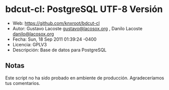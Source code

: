 # bdcut-cl: PostgreSQL UTF-8 Versión

- Web:         https://github.com/knxroot/bdcut-cl
- Autor:       Gustavo Lacoste <gustavo@lacosox.org> , Danilo Lacoste <danilo@lacosox.org>
- Fecha:       Sun, 18 Sep 2011 01:39:24 -0400
- Licencia:   GPLV3
- Descripción: Base de datos para PostgreSQL

## Notas

Este script no ha sido probado en ambiente de producción. Agradeceríamos tus comentarios.

